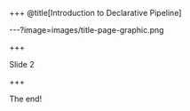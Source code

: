 +++
@title[Introduction to Declarative Pipeline]

---?image=images/title-page-graphic.png

+++

Slide 2

+++

The end!
